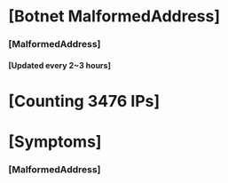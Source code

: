 # [Botnet MalformedAddress]
### [MalformedAddress]
#### [Updated every 2~3 hours]

# [Counting 3476 IPs]

# [Symptoms] 
###   [MalformedAddress]
